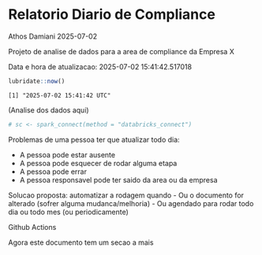 # Relatorio Diario de Compliance
Athos Damiani
2025-07-02

Projeto de analise de dados para a area de compliance da Empresa X

Data e hora de atualizacao: 2025-07-02 15:41:42.517018

``` r
lubridate::now()
```

    [1] "2025-07-02 15:41:42 UTC"

(Analise dos dados aqui)

``` r
# sc <- spark_connect(method = "databricks_connect")
```

Problemas de uma pessoa ter que atualizar todo dia:

-   A pessoa pode estar ausente
-   A pessoa pode esquecer de rodar alguma etapa
-   A pessoa pode errar
-   A pessoa responsavel pode ter saido da area ou da empresa

Solucao proposta: automatizar a rodagem quando - Ou o documento for
alterado (sofrer alguma mudanca/melhoria) - Ou agendado para rodar todo
dia ou todo mes (ou periodicamente)

Github Actions

Agora este documento tem um secao a mais
